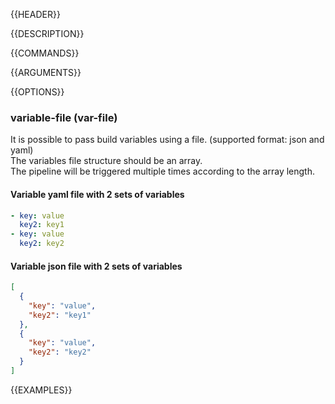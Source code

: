 {{HEADER}}

{{DESCRIPTION}}

{{COMMANDS}} 

{{ARGUMENTS}}

{{OPTIONS}}

### variable-file (var-file)
It is possible to pass build variables using a file. (supported format: json and yaml) <br>
The variables file structure should be an array. <br>
The pipeline will be triggered multiple times according to the array length.

#### Variable yaml file with 2 sets of variables
```yaml
- key: value
  key2: key1
- key: value
  key2: key2
```

#### Variable json file with 2 sets of variables
```json
[
  {
    "key": "value",
    "key2": "key1"
  },
  {
    "key": "value",
    "key2": "key2"
  }
]
```

{{EXAMPLES}}
